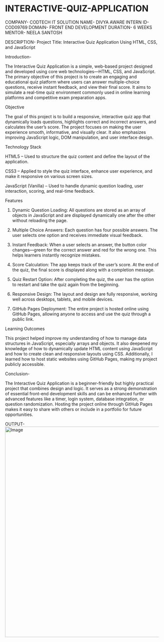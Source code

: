 # INTERACTIVE-QUIZ-APPLICATION

COMPANY- CODTECH IT SOLUTION
NAME- DIVYA AWARE
INTERN ID- COD09769
DOMAIN- FRONT END DEVELOPMENT
DURATION- 6 WEEKS
MENTOR- NEELA SANTOSH

DESCRIPTION-
Project Title: Interactive Quiz Application Using HTML, CSS, and JavaScript

Introduction-

The Interactive Quiz Application is a simple, web-based project designed and developed using core web technologies—HTML, CSS, and JavaScript. The primary objective of this project is to create an engaging and educational quiz platform where users can answer multiple-choice questions, receive instant feedback, and view their final score. It aims to simulate a real-time quiz environment commonly used in online learning platforms and competitive exam preparation apps.

Objective

The goal of this project is to build a responsive, interactive quiz app that dynamically loads questions, highlights correct and incorrect answers, and calculates the user’s score. The project focuses on making the user experience smooth, informative, and visually clear. It also emphasizes improving JavaScript logic, DOM manipulation, and user interface design.

Technology Stack

HTML5 – Used to structure the quiz content and define the layout of the application.

CSS3 – Applied to style the quiz interface, enhance user experience, and make it responsive on various screen sizes.

JavaScript (Vanilla) – Used to handle dynamic question loading, user interaction, scoring, and real-time feedback.

Features

1. Dynamic Question Loading:
All questions are stored as an array of objects in JavaScript and are displayed dynamically one after the other without reloading the page.

2. Multiple Choice Answers:
Each question has four possible answers. The user selects one option and receives immediate visual feedback.

3. Instant Feedback:
When a user selects an answer, the button color changes—green for the correct answer and red for the wrong one. This helps learners instantly recognize mistakes.

4. Score Calculation:
The app keeps track of the user’s score. At the end of the quiz, the final score is displayed along with a completion message.

5. Quiz Restart Option:
After completing the quiz, the user has the option to restart and take the quiz again from the beginning.

6. Responsive Design:
The layout and design are fully responsive, working well across desktops, tablets, and mobile devices.

7. GitHub Pages Deployment:
The entire project is hosted online using GitHub Pages, allowing anyone to access and use the quiz through a public link.

Learning Outcomes

This project helped improve my understanding of how to manage data structures in JavaScript, especially arrays and objects. It also deepened my knowledge of how to dynamically update HTML content using JavaScript and how to create clean and responsive layouts using CSS. Additionally, I learned how to host static websites using GitHub Pages, making my project publicly accessible.

Conclusion-

The Interactive Quiz Application is a beginner-friendly but highly practical project that combines design and logic. It serves as a strong demonstration of essential front-end development skills and can be enhanced further with advanced features like a timer, login system, database integration, or question randomization. Hosting the project online through GitHub Pages makes it easy to share with others or include in a portfolio for future opportunities.

OUTPUT-
<img width="1366" height="687" alt="Image" src="https://github.com/user-attachments/assets/678d1b4c-2a30-42ff-9bf5-5440cc93765c" />
